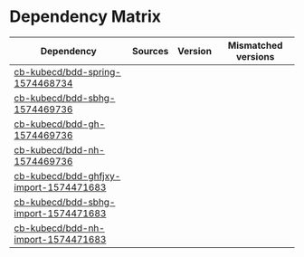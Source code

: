 # Dependency Matrix

Dependency | Sources | Version | Mismatched versions
---------- | ------- | ------- | -------------------
[cb-kubecd/bdd-spring-1574468734](https://github.com/cb-kubecd/bdd-spring-1574468734.git) |  | []() | 
[cb-kubecd/bdd-sbhg-1574469736](https://github.com/cb-kubecd/bdd-sbhg-1574469736.git) |  | []() | 
[cb-kubecd/bdd-gh-1574469736](https://github.com/cb-kubecd/bdd-gh-1574469736.git) |  | []() | 
[cb-kubecd/bdd-nh-1574469736](https://github.com/cb-kubecd/bdd-nh-1574469736.git) |  | []() | 
[cb-kubecd/bdd-ghfjxy-import-1574471683](https://github.com/cb-kubecd/bdd-ghfjxy-import-1574471683.git) |  | []() | 
[cb-kubecd/bdd-sbhg-import-1574471683](https://github.com/cb-kubecd/bdd-sbhg-import-1574471683.git) |  | []() | 
[cb-kubecd/bdd-nh-import-1574471683](https://github.com/cb-kubecd/bdd-nh-import-1574471683.git) |  | []() | 
